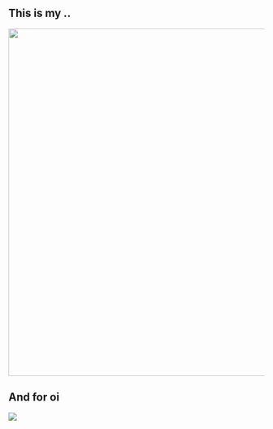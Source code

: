 ## This is my ..

<img src="https://cdn.jsdelivr.net/gh/NP2Z/NP2Z/image/mygf.jpg" width="513" height="684" >


## And for oi

[![](https://atcoder.swift-zym.workers.dev/NP2Z)](https://atcoder.jp/users/NP2Z)
